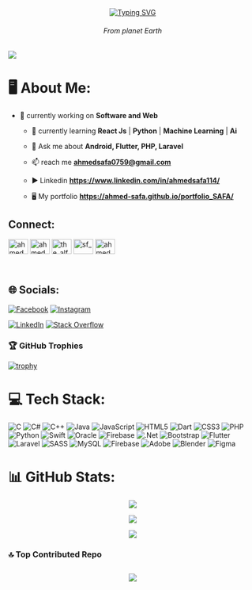 <div id="about-me" align="center">
 <a href="https://git.io/typing-svg"><img src="https://readme-typing-svg.demolab.com?font=Fira+Code&weight=600&size=25&pause=1000&color=653B76&center=true&vCenter=true&random=false&width=435&lines=Assalamu+Alaikum!%2C+I'm+Safa;A+Learner%2C+A+programmer;An+Engineer%2C+A+developer" alt="Typing SVG" /></a>
</div>

<h6 align="center">From planet Earth </h6>


[![](https://visitcount.itsvg.in/api?id=ahmed-safa&icon=9&color=5)](https://visitcount.itsvg.in)

# 🖥️ About Me:
- 🔭 currently working on **Software and Web**

    - 🌱 currently learning **React Js** | **Python** | **Machine Learning** | **Ai**

    - 💬 Ask me about **Android, Flutter, PHP, Laravel**

    - 📫 reach me **ahmedsafa0759@gmail.com**
 
    - ▶️ Linkedin **https://www.linkedin.com/in/ahmedsafa114/** 

    - 🖥️ My portfolio **https://ahmed-safa.github.io/portfolio_SAFA/**
    
## Connect:

<p align="left">
<a href="https://www.linkedin.com/in/ahmedsafa114/" target="_blank"><img align="center" src="https://raw.githubusercontent.com/rahuldkjain/github-profile-readme-generator/master/src/images/icons/Social/linked-in-alt.svg" alt="ahmed nut e safa" height="30" width="40" /></a>
<a href="https://www.kaggle.com/ahmednuresafa" target="_blank"><img align="center" src="https://raw.githubusercontent.com/rahuldkjain/github-profile-readme-generator/master/src/images/icons/Social/kaggle.svg" alt="ahmed nur e safa" height="30" width="40" /></a>
<a href="https://www.codechef.com/users/the_alfa_14" target="_blank"><img align="center" src="https://cdn.jsdelivr.net/npm/simple-icons@3.1.0/icons/codechef.svg" alt="the_alfa_14" height="30" width="40" /></a>
<a href="https://codeforces.com/profile/SF___" target="_blank"><img align="center" src="https://raw.githubusercontent.com/rahuldkjain/github-profile-readme-generator/master/src/images/icons/Social/codeforces.svg" alt="sf__" height="30" width="40" /></a>
<a href="https://leetcode.com/u/Ahmed_Nur_E_Safa/" target="_blank"><img align="center" src="https://raw.githubusercontent.com/rahuldkjain/github-profile-readme-generator/master/src/images/icons/Social/leet-code.svg" alt="ahmed nur e safa" height="30" width="40" /></a>
</p>

<br/>


## 🌐 Socials:
[![Facebook](https://img.shields.io/badge/Facebook-%231877F2.svg?logo=Facebook&logoColor=white)](https://www.facebook.com/profile.php?id=100079941048298&mibextid=ZbWKwL) [![Instagram](https://img.shields.io/badge/Instagram-%23E4405F.svg?logo=Instagram&logoColor=white)](https://www.instagram.com/ahmed__s_f_?fbclid=IwAR2sMdf3Orvj15zshGxB-TQ29lQFf3NHX4flezwrJTwC8xyen-aGYhaM29s) 

[![LinkedIn](https://img.shields.io/badge/LinkedIn-%230077B5.svg?logo=linkedin&logoColor=white)](https://www.linkedin.com/in/ahmedsafa114/) [![Stack Overflow](https://img.shields.io/badge/-Stackoverflow-FE7A16?logo=stack-overflow&logoColor=white)](https://stackoverflow.com/users/22310673/ahmed-ne-safa)

### 🏆 GitHub Trophies
[![trophy](https://github-profile-trophy.vercel.app/?username=ahmed-safa&theme=nord&row=1&column=7)](https://github.com/ryo-ma/github-profile-trophy)




# 💻 Tech Stack:
![C](https://img.shields.io/badge/c-%2300599C.svg?style=plastic&logo=c&logoColor=white) ![C#](https://img.shields.io/badge/c%23-%23239120.svg?style=plastic&logo=csharp&logoColor=white) ![C++](https://img.shields.io/badge/c++-%2300599C.svg?style=plastic&logo=c%2B%2B&logoColor=white) ![Java](https://img.shields.io/badge/java-%23ED8B00.svg?style=plastic&logo=openjdk&logoColor=white) ![JavaScript](https://img.shields.io/badge/javascript-%23323330.svg?style=plastic&logo=javascript&logoColor=%23F7DF1E) ![HTML5](https://img.shields.io/badge/html5-%23E34F26.svg?style=plastic&logo=html5&logoColor=white) ![Dart](https://img.shields.io/badge/dart-%230175C2.svg?style=plastic&logo=dart&logoColor=white) ![CSS3](https://img.shields.io/badge/css3-%231572B6.svg?style=plastic&logo=css3&logoColor=white) ![PHP](https://img.shields.io/badge/php-%23777BB4.svg?style=plastic&logo=php&logoColor=white) ![Python](https://img.shields.io/badge/python-3670A0?style=plastic&logo=python&logoColor=ffdd54) ![Swift](https://img.shields.io/badge/swift-F54A2A?style=plastic&logo=swift&logoColor=white) ![Oracle](https://img.shields.io/badge/Oracle-F80000?style=plastic&logo=oracle&logoColor=white) ![Firebase](https://img.shields.io/badge/firebase-%23039BE5.svg?style=plastic&logo=firebase) ![.Net](https://img.shields.io/badge/.NET-5C2D91?style=plastic&logo=.net&logoColor=white) ![Bootstrap](https://img.shields.io/badge/bootstrap-%238511FA.svg?style=plastic&logo=bootstrap&logoColor=white) ![Flutter](https://img.shields.io/badge/Flutter-%2302569B.svg?style=plastic&logo=Flutter&logoColor=white) ![Laravel](https://img.shields.io/badge/laravel-%23FF2D20.svg?style=plastic&logo=laravel&logoColor=white) ![SASS](https://img.shields.io/badge/SASS-hotpink.svg?style=plastic&logo=SASS&logoColor=white) ![MySQL](https://img.shields.io/badge/mysql-%2300000f.svg?style=plastic&logo=mysql&logoColor=white) ![Firebase](https://img.shields.io/badge/Firebase-039BE5?style=plastic&logo=Firebase&logoColor=white) ![Adobe](https://img.shields.io/badge/adobe-%23FF0000.svg?style=plastic&logo=adobe&logoColor=white) ![Blender](https://img.shields.io/badge/blender-%23F5792A.svg?style=plastic&logo=blender&logoColor=white) ![Figma](https://img.shields.io/badge/figma-%23F24E1E.svg?style=plastic&logo=figma&logoColor=white)

# 📊 GitHub Stats:

<div align="center">

![](https://github-readme-stats.vercel.app/api?username=ahmed-safa&theme=radical&hide_border=false&include_all_commits=false&count_private=false)<br/>
 
</div>

<div align="center">
 
![](https://github-readme-streak-stats.herokuapp.com/?user=ahmed-safa&theme=radical&hide_border=false)<br/>

</div>
<div align="center">
 
![](https://github-readme-stats.vercel.app/api/top-langs/?username=ahmed-safa&theme=radical&hide_border=false&include_all_commits=false&count_private=false&layout=compact)

</div>

### 🔝 Top Contributed Repo

<div align="center">

![](https://github-contributor-stats.vercel.app/api?username=ahmed-safa&limit=5&theme=dracula&combine_all_yearly_contributions=true)
---

</div>
